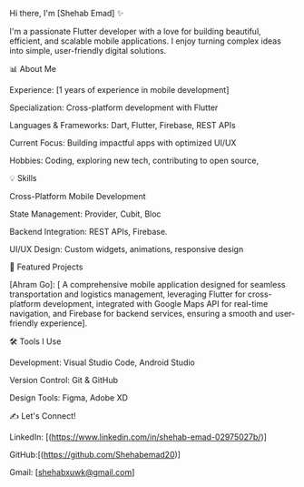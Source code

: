 Hi there, I'm [Shehab Emad] ✨

I'm a passionate Flutter developer with a love for building beautiful, efficient, and scalable mobile applications. I enjoy turning complex ideas into simple, user-friendly digital solutions.

📊 About Me

Experience: [1 years of experience in mobile development]

Specialization: Cross-platform development with Flutter

Languages & Frameworks: Dart, Flutter, Firebase, REST APIs

Current Focus: Building impactful apps with optimized UI/UX

Hobbies: Coding, exploring new tech, contributing to open source, 

💡 Skills

Cross-Platform Mobile Development

State Management: Provider, Cubit, Bloc

Backend Integration: REST APIs, Firebase.

UI/UX Design: Custom widgets, animations, responsive design

🎨 Featured Projects

[Ahram Go]:  [ A comprehensive mobile application designed for seamless transportation and logistics management, leveraging Flutter for cross-platform development, integrated with Google Maps API for real-time navigation, and Firebase for backend services, ensuring a smooth and user-friendly experience].

🛠️ Tools I Use

Development: Visual Studio Code, Android Studio

Version Control: Git & GitHub

Design Tools: Figma, Adobe XD

✍️ Let's Connect!

LinkedIn: [(https://www.linkedin.com/in/shehab-emad-02975027b/)]

GitHub:[(https://github.com/Shehabemad20)]

Gmail: [shehabxuwk@gmail.com]
